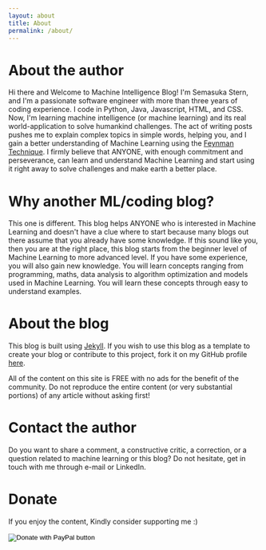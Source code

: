 ```yaml
---
layout: about
title: About
permalink: /about/
---
```

# About the author

Hi there and Welcome to Machine Intelligence Blog! I'm Semasuka Stern, and I'm a passionate software engineer with more than three years of coding experience. I code in Python, Java, Javascript, HTML, and CSS. Now, I'm learning machine intelligence (or machine learning) and its real world-application to solve humankind challenges. The act of writing posts pushes me to explain complex topics in simple words, helping you, and I gain a better understanding of Machine Learning using the [Feynman Technique](https://www.youtube.com/watch?v=_f-qkGJBPts). I firmly believe that ANYONE, with enough commitment and perseverance, can learn and understand Machine Learning and start using it right away to solve challenges and make earth a better place.

# Why another ML/coding blog?

This one is different. This blog helps ANYONE who is interested in Machine Learning and doesn't have a clue where to start because many blogs out there assume that you already have some knowledge. If this sound like you, then you are at the right place, this blog starts from the beginner level of Machine Learning to more advanced level. If you have some experience, you will also gain new knowledge. You will learn concepts ranging from programming, maths, data analysis to algorithm optimization and models used in Machine Learning. You will learn these concepts through easy to understand examples.

# About the blog

This blog is built using [Jekyll](https://jekyllrb.com "Jekyll"). If you wish to use this blog as a template to create your blog or contribute to this project, fork it on my GitHub profile [here](https://github.com/semasuka/blog).

All of the content on this site is FREE with no ads for the benefit of the community. Do not reproduce the entire content (or very substantial portions) of any article without asking first!

# Contact the author

Do you want to share a comment, a constructive critic, a correction, or a question related to machine learning or this blog? Do not hesitate, get in touch with me through e-mail or LinkedIn.

# Donate

If you enjoy the content, Kindly consider supporting me :)

<form action="https://www.paypal.com/cgi-bin/webscr" method="post" target="_top">
<input type="hidden" name="cmd" value="_s-xclick" />
<input type="hidden" name="hosted_button_id" value="CD3F4HSWGRUH2" />
<input type="image" src="https://www.paypalobjects.com/en_US/i/btn/btn_donateCC_LG.gif" border="0" name="submit" title="PayPal - The safer, easier way to pay online!" alt="Donate with PayPal button" />
<img alt="" border="0" src="https://www.paypal.com/en_CA/i/scr/pixel.gif" width="1" height="1" />
</form>